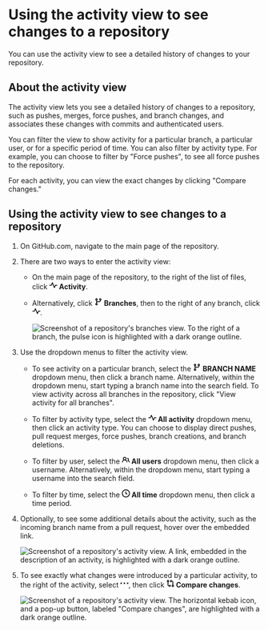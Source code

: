 # Using the activity view to see changes to a repository

You can use the activity view to see a detailed history of changes to your repository.

## About the activity view

The activity view lets you see a detailed history of changes to a repository, such as pushes, merges, force pushes, and branch changes, and associates these changes with commits and authenticated users.

You can filter the view to show activity for a particular branch, a particular user, or for a specific period of time. You can also filter by activity type. For example, you can choose to filter by "Force pushes", to see all force pushes to the repository.

For each activity, you can view the exact changes by clicking "Compare changes."

## Using the activity view to see changes to a repository

1. On GitHub.com, navigate to the main page of the repository.
1. There are two ways to enter the activity view:
   - On the main page of the repository, to the right of the list of files, click **<svg version="1.1" width="16" height="16" viewBox="0 0 16 16" class="octicon octicon-pulse" aria-hidden="true"><path d="M6 2c.306 0 .582.187.696.471L10 10.731l1.304-3.26A.751.751 0 0 1 12 7h3.25a.75.75 0 0 1 0 1.5h-2.742l-1.812 4.528a.751.751 0 0 1-1.392 0L6 4.77 4.696 8.03A.75.75 0 0 1 4 8.5H.75a.75.75 0 0 1 0-1.5h2.742l1.812-4.529A.751.751 0 0 1 6 2Z"></path></svg> Activity**.

   - Alternatively, click **<svg version="1.1" width="16" height="16" viewBox="0 0 16 16" class="octicon octicon-git-branch" aria-hidden="true"><path d="M9.5 3.25a2.25 2.25 0 1 1 3 2.122V6A2.5 2.5 0 0 1 10 8.5H6a1 1 0 0 0-1 1v1.128a2.251 2.251 0 1 1-1.5 0V5.372a2.25 2.25 0 1 1 1.5 0v1.836A2.493 2.493 0 0 1 6 7h4a1 1 0 0 0 1-1v-.628A2.25 2.25 0 0 1 9.5 3.25Zm-6 0a.75.75 0 1 0 1.5 0 .75.75 0 0 0-1.5 0Zm8.25-.75a.75.75 0 1 0 0 1.5.75.75 0 0 0 0-1.5ZM4.25 12a.75.75 0 1 0 0 1.5.75.75 0 0 0 0-1.5Z"></path></svg> Branches**, then to the right of any branch, click **<svg version="1.1" width="16" height="16" viewBox="0 0 16 16" class="octicon octicon-pulse" aria-label="View branch activity" role="img"><path d="M6 2c.306 0 .582.187.696.471L10 10.731l1.304-3.26A.751.751 0 0 1 12 7h3.25a.75.75 0 0 1 0 1.5h-2.742l-1.812 4.528a.751.751 0 0 1-1.392 0L6 4.77 4.696 8.03A.75.75 0 0 1 4 8.5H.75a.75.75 0 0 1 0-1.5h2.742l1.812-4.529A.751.751 0 0 1 6 2Z"></path></svg>**.

     ![Screenshot of a repository's branches view. To the right of a branch, the pulse icon is highlighted with a dark orange outline.](/assets/images/help/graphs/activity-view-icon.png)

1. Use the dropdown menus to filter the activity view.
   - To see activity on a particular branch, select the **<svg version="1.1" width="16" height="16" viewBox="0 0 16 16" class="octicon octicon-git-branch" aria-hidden="true"><path d="M9.5 3.25a2.25 2.25 0 1 1 3 2.122V6A2.5 2.5 0 0 1 10 8.5H6a1 1 0 0 0-1 1v1.128a2.251 2.251 0 1 1-1.5 0V5.372a2.25 2.25 0 1 1 1.5 0v1.836A2.493 2.493 0 0 1 6 7h4a1 1 0 0 0 1-1v-.628A2.25 2.25 0 0 1 9.5 3.25Zm-6 0a.75.75 0 1 0 1.5 0 .75.75 0 0 0-1.5 0Zm8.25-.75a.75.75 0 1 0 0 1.5.75.75 0 0 0 0-1.5ZM4.25 12a.75.75 0 1 0 0 1.5.75.75 0 0 0 0-1.5Z"></path></svg> BRANCH NAME** dropdown menu, then click a branch name. Alternatively, within the dropdown menu, start typing a branch name into the search field. To view activity across all branches in the repository, click "View activity for all branches".

   - To filter by activity type, select the **<svg version="1.1" width="16" height="16" viewBox="0 0 16 16" class="octicon octicon-pulse" aria-hidden="true"><path d="M6 2c.306 0 .582.187.696.471L10 10.731l1.304-3.26A.751.751 0 0 1 12 7h3.25a.75.75 0 0 1 0 1.5h-2.742l-1.812 4.528a.751.751 0 0 1-1.392 0L6 4.77 4.696 8.03A.75.75 0 0 1 4 8.5H.75a.75.75 0 0 1 0-1.5h2.742l1.812-4.529A.751.751 0 0 1 6 2Z"></path></svg> All activity** dropdown menu, then click an activity type. You can choose to display direct pushes, pull request merges, force pushes, branch creations, and branch deletions.

   - To filter by user, select the **<svg version="1.1" width="16" height="16" viewBox="0 0 16 16" class="octicon octicon-people" aria-hidden="true"><path d="M2 5.5a3.5 3.5 0 1 1 5.898 2.549 5.508 5.508 0 0 1 3.034 4.084.75.75 0 1 1-1.482.235 4 4 0 0 0-7.9 0 .75.75 0 0 1-1.482-.236A5.507 5.507 0 0 1 3.102 8.05 3.493 3.493 0 0 1 2 5.5ZM11 4a3.001 3.001 0 0 1 2.22 5.018 5.01 5.01 0 0 1 2.56 3.012.749.749 0 0 1-.885.954.752.752 0 0 1-.549-.514 3.507 3.507 0 0 0-2.522-2.372.75.75 0 0 1-.574-.73v-.352a.75.75 0 0 1 .416-.672A1.5 1.5 0 0 0 11 5.5.75.75 0 0 1 11 4Zm-5.5-.5a2 2 0 1 0-.001 3.999A2 2 0 0 0 5.5 3.5Z"></path></svg> All users** dropdown menu, then click a username. Alternatively, within the dropdown menu, start typing a username into the search field.

   - To filter by time, select the **<svg version="1.1" width="16" height="16" viewBox="0 0 16 16" class="octicon octicon-clock" aria-hidden="true"><path d="M8 0a8 8 0 1 1 0 16A8 8 0 0 1 8 0ZM1.5 8a6.5 6.5 0 1 0 13 0 6.5 6.5 0 0 0-13 0Zm7-3.25v2.992l2.028.812a.75.75 0 0 1-.557 1.392l-2.5-1A.751.751 0 0 1 7 8.25v-3.5a.75.75 0 0 1 1.5 0Z"></path></svg> All time** dropdown menu, then click a time period.

1. Optionally, to see some additional details about the activity, such as the incoming branch name from a pull request, hover over the embedded link.

   ![Screenshot of a repository's activity view. A link, embedded in the description of an activity, is highlighted with a dark orange outline.](/assets/images/help/graphs/activity-view-embedded-link.png)

1. To see exactly what changes were introduced by a particular activity, to the right of the activity, select <svg version="1.1" width="16" height="16" viewBox="0 0 16 16" class="octicon octicon-kebab-horizontal" aria-label="The horizontal kebab icon" role="img"><path d="M8 9a1.5 1.5 0 1 0 0-3 1.5 1.5 0 0 0 0 3ZM1.5 9a1.5 1.5 0 1 0 0-3 1.5 1.5 0 0 0 0 3Zm13 0a1.5 1.5 0 1 0 0-3 1.5 1.5 0 0 0 0 3Z"></path></svg>, then click **<svg version="1.1" width="16" height="16" viewBox="0 0 16 16" class="octicon octicon-git-compare" aria-hidden="true"><path d="M9.573.677A.25.25 0 0 1 10 .854V2.5h1A2.5 2.5 0 0 1 13.5 5v5.628a2.251 2.251 0 1 1-1.5 0V5a1 1 0 0 0-1-1h-1v1.646a.25.25 0 0 1-.427.177L7.177 3.427a.25.25 0 0 1 0-.354ZM6 12v-1.646a.25.25 0 0 1 .427-.177l2.396 2.396a.25.25 0 0 1 0 .354l-2.396 2.396A.25.25 0 0 1 6 15.146V13.5H5A2.5 2.5 0 0 1 2.5 11V5.372a2.25 2.25 0 1 1 1.5 0V11a1 1 0 0 0 1 1ZM4 3.25a.75.75 0 1 0-1.5 0 .75.75 0 0 0 1.5 0ZM12.75 12a.75.75 0 1 0 0 1.5.75.75 0 0 0 0-1.5Z"></path></svg> Compare changes**.

   ![Screenshot of a repository's activity view. The horizontal kebab icon, and a pop-up button, labeled "Compare changes", are highlighted with a dark orange outline.](/assets/images/help/graphs/activity-view-compare-changes.png)
